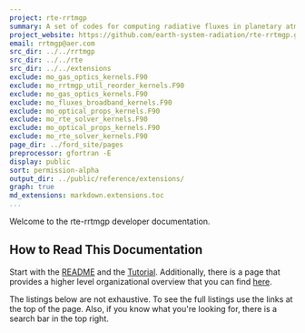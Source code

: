 ```yaml
---
project: rte-rrtmgp
summary: A set of codes for computing radiative fluxes in planetary atmospheres.
project_website: https://github.com/earth-system-radiation/rte-rrtmgp.git
email: rrtmgp@aer.com
src_dir: ../../rrtmgp
src_dir: ../../rte
src_dir: ../../extensions
exclude: mo_gas_optics_kernels.F90
exclude: mo_rrtmgp_util_reorder_kernels.F90
exclude: mo_gas_optics_kernels.F90
exclude: mo_fluxes_broadband_kernels.F90
exclude: mo_optical_props_kernels.F90
exclude: mo_rte_solver_kernels.F90
exclude: mo_optical_props_kernels.F90
exclude: mo_rte_solver_kernels.F90
page_dir: ../ford_site/pages
preprocessor: gfortran -E
display: public
sort: permission-alpha
output_dir: ../public/reference/extensions/
graph: true
md_extensions: markdown.extensions.toc
...
```


Welcome to the rte-rrtmgp developer documentation.

## How to Read This Documentation

Start with the [README] and the [Tutorial](./page/Tutorial.html).
Additionally, there is a page that provides a higher level organizational overview that you can find [here](./page/Organized_Listing.html).

The listings below are not exhaustive.
To see the full listings use the links at the top of the page.
Also, if you know what you're looking for, there is a search bar in the top right.

[README]: https://github.com/earth-system-radiation/rte-rrtmgp/blob/main/README.md
